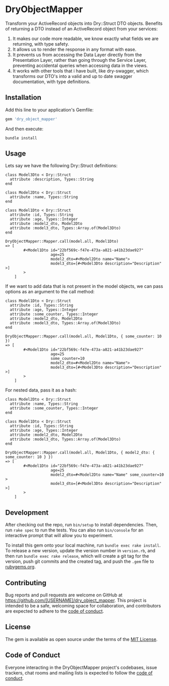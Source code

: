 # DryObjectMapper

Transform your ActiveRecord objects into Dry::Struct DTO objects.
Benefits of returning a DTO instead of an ActiveRecord object from your services:
1. It makes our code more readable, we know exactly what fields we are returning, with type safety.
2. It allows us to render the response in any format with ease.
3. It prevents us from accessing the Data Layer directly from the Presentation Layer, rather than going through the 
Service Layer, preventing accidental queries when accessing data in the views.
4. It works with other tools that i have built, like dry-swagger, which transforms our DTO's into a valid 
and up to date swagger documentation, with type definitions.

## Installation

Add this line to your application's Gemfile:

```ruby
gem 'dry_object_mapper'
```

And then execute:

    bundle install

## Usage

Lets say we have the following Dry::Struct definitions:

    class Model3Dto < Dry::Struct
      attribute :description, Types::String
    end

    class Model2Dto < Dry::Struct
      attribute :name, Types::String
    end

    class Model1Dto < Dry::Struct
      attribute :id, Types::String
      attribute :age, Types::Integer
      attribute :model2_dto, Model2Dto
      attribute :model3_dto, Types::Array.of(Model3Dto)
    end
    
    DryObjectMapper::Mapper.call(model.all, Model1Dto)
    => [
            #<Model1Dto id="22bf569c-f47e-473a-a821-a41b23dae927" 
                        age=25 
                        model2_dto=#<Model2Dto name="Name">
                        model3_dto=[#<Model3Dto description="Description" >]
            >
        ]

If we want to add data that is not present in the model objects, we can pass options as an argument to the call method:

    class Model1Dto < Dry::Struct
      attribute :id, Types::String
      attribute :age, Types::Integer
      attribute :some_counter, Types::Integer
      attribute :model2_dto, Model2Dto
      attribute :model3_dto, Types::Array.of(Model3Dto)
    end

    DryObjectMapper::Mapper.call(model.all, Model1Dto, { some_counter: 10 })
    => [
            #<Model1Dto id="22bf569c-f47e-473a-a821-a41b23dae927" 
                        age=25 
                        some_counter=10
                        model2_dto=#<Model2Dto name="Name">
                        model3_dto=[#<Model3Dto description="Description" >]
            >
        ]

For nested data, pass it as a hash:

    class Model2Dto < Dry::Struct
      attribute :name, Types::String
      attribute :some_counter, Types::Integer
    end

    class Model1Dto < Dry::Struct
      attribute :id, Types::String
      attribute :age, Types::Integer
      attribute :model2_dto, Model2Dto
      attribute :model3_dto, Types::Array.of(Model3Dto)
    end

    DryObjectMapper::Mapper.call(model.all, Model1Dto, { model2_dto: { some_counter: 10 } })
    => [
            #<Model1Dto id="22bf569c-f47e-473a-a821-a41b23dae927" 
                        age=25 
                        model2_dto=#<Model2Dto name="Name" some_counter=10 >
                        model3_dto=[#<Model3Dto description="Description" >]
            >
        ]

## Development

After checking out the repo, run `bin/setup` to install dependencies. Then, run `rake spec` to run the tests. You can also run `bin/console` for an interactive prompt that will allow you to experiment.

To install this gem onto your local machine, run `bundle exec rake install`. To release a new version, update the version number in `version.rb`, and then run `bundle exec rake release`, which will create a git tag for the version, push git commits and the created tag, and push the `.gem` file to [rubygems.org](https://rubygems.org).

## Contributing

Bug reports and pull requests are welcome on GitHub at https://github.com/[USERNAME]/dry_object_mapper. This project is intended to be a safe, welcoming space for collaboration, and contributors are expected to adhere to the [code of conduct](https://github.com/[USERNAME]/dry_object_mapper/blob/main/CODE_OF_CONDUCT.md).

## License

The gem is available as open source under the terms of the [MIT License](https://opensource.org/licenses/MIT).

## Code of Conduct

Everyone interacting in the DryObjectMapper project's codebases, issue trackers, chat rooms and mailing lists is expected to follow the [code of conduct](https://github.com/[USERNAME]/dry_object_mapper/blob/main/CODE_OF_CONDUCT.md).
